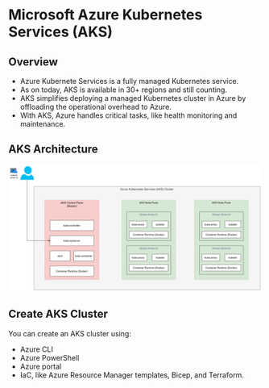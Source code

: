 # Microsoft Azure Kubernetes Services (AKS)

## Overview

- Azure Kubernete Services is a fully managed Kubernetes service.
- As on today, AKS is available in 30+ regions and still counting.
- AKS simplifies deploying a managed Kubernetes cluster in Azure by offloading the operational overhead to Azure.
- With AKS, Azure handles critical tasks, like health monitoring and maintenance.

## AKS Architecture

![aks-architecture](images/aks-arch.png)

## Create AKS Cluster

You can create an AKS cluster using:

- Azure CLI
- Azure PowerShell
- Azure portal
- IaC, like Azure Resource Manager templates, Bicep, and Terraform.
